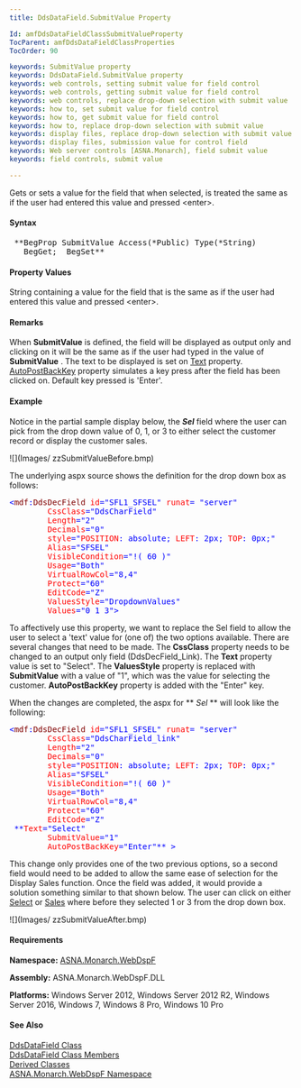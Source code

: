 ```yaml
---
title: DdsDataField.SubmitValue Property

Id: amfDdsDataFieldClassSubmitValueProperty
TocParent: amfDdsDataFieldClassProperties
TocOrder: 90

keywords: SubmitValue property
keywords: DdsDataField.SubmitValue property
keywords: web controls, setting submit value for field control
keywords: web controls, getting submit value for field control
keywords: web controls, replace drop-down selection with submit value
keywords: how to, set submit value for field control
keywords: how to, get submit value for field control
keywords: how to, replace drop-down selection with submit value
keywords: display files, replace drop-down selection with submit value
keywords: display files, submission value for control field
keywords: Web server controls [ASNA.Monarch], field submit value
keywords: field controls, submit value

---
```


Gets or sets a value for the field that when selected, is treated the same as if the user had entered this value and pressed &lt;enter&gt;. 

#### Syntax
<pre class="prettyprint"> **BegProp SubmitValue Access(*Public) Type(*String)
   BegGet;  BegSet** </pre>

#### Property Values
String containing a value for the field that is the same as if the user had entered this value and pressed &lt;enter&gt;.

#### Remarks
When **SubmitValue** is defined, the field will be displayed as output only and clicking on it will be the same as if the user had typed in the value of **SubmitValue** . The text to be displayed is set on [ Text](amfDdsDataFieldClassTextProperty.html) property. [ AutoPostBackKey](amfDdsDataFieldClassAutoPostBackKeyProperty.html) property simulates a key press after the field has been clicked on. Default key pressed is 'Enter'.

#### Example
Notice in the partial sample display below, the ***Sel*** field where the user can pick from the drop down value of 0, 1, or 3 to either select the customer record or display the customer sales.

![](Images/ zzSubmitValueBefore.bmp) 

The underlying aspx source shows the definition for the drop down box as follows:
<pre class="example"><span style="color:blue">&lt;<span style="color:maroon">mdf</span>:<span style="color:maroon">DdsDecField</span> <span style="color:red">id</span>="SFL1_SFSEL" <span style="color:red">runat</span>= "server"
        <span style="color:red">CssClass</span>="DdsCharField"
        <span style="color:red">Length</span>="2"          
        <span style="color:red">Decimals</span>="0"
        <span style="color:red">style</span>="<span style="color:red">POSITION</span>: absolute; <span style="color:red">LEFT</span>: 2px; <span style="color:red">TOP</span>: 0px;"
        <span style="color:red">Alias</span>="SFSEL"
        <span style="color:red">VisibleCondition</span>="!( 60 )"
        <span style="color:red">Usage</span>="Both"
        <span style="color:red">VirtualRowCol</span>="8,4"
        <span style="color:red">Protect</span>="60"
        <span style="color:red">EditCode</span>="Z"
        <span style="color:red">ValuesStyle</span>="DropdownValues"
        <span style="color:red">Values</span>="0 1 3"&gt;</span> </pre>

To affectively use this property, we want to replace the Sel field to allow the user to select a 'text' value for (one of) the two options available. There are several changes that need to be made. The **CssClass** property needs to be changed to an output only field (DdsDecField_Link). The **Text** property value is set to "Select". The **ValuesStyle** property is replaced with **SubmitValue** with a value of "1", which was the value for selecting the customer. **AutoPostBackKey** property is added with the "Enter" key.

When the changes are completed, the aspx for ** *Sel* ** will look like the following:
<pre class="example"><span style="color:blue">&lt;<span style="color:maroon">mdf</span>:<span style="color:maroon">DdsDecField</span> <span style="color:red">id</span>="SFL1_SFSEL" <span style="color:red">runat</span>= "server"
        <span style="color:red">CssClass</span>="DdsCharField_link"
        <span style="color:red">Length</span>="2"          
        <span style="color:red">Decimals</span>="0"
        <span style="color:red">style</span>="<span style="color:red">POSITION</span>: absolute; <span style="color:red">LEFT</span>: 2px; <span style="color:red">TOP</span>: 0px;"
        <span style="color:red">Alias</span>="SFSEL"
        <span style="color:red">VisibleCondition</span>="!( 60 )"
        <span style="color:red">Usage</span>="Both"
        <span style="color:red">VirtualRowCol</span>="8,4"
        <span style="color:red">Protect</span>="60"
        <span style="color:red">EditCode</span>="Z"
 **<span style="color:red">Text</span>="Select"
        <span style="color:red">SubmitValue</span>="1"
        <span style="color:red">AutoPostBackKey</span>="Enter"** &gt;</span> </pre>

This change only provides one of the two previous options, so a second field would need to be added to allow the same ease of selection for the Display Sales function. Once the field was added, it would provide a solution something similar to that shown below. The user can click on either <u>Select</u> or <u>Sales</u> where before they selected 1 or 3 from the drop down box.

![](Images/ zzSubmitValueAfter.bmp) 

#### Requirements
**Namespace:** [ASNA.Monarch.WebDspF](amfWebDspFNamespace.html)

**Assembly:** ASNA.Monarch.WebDspF.DLL

**Platforms:** Windows Server 2012, Windows Server 2012 R2, Windows Server 2016, Windows 7, Windows 8 Pro, Windows 10 Pro

#### See Also
[ DdsDataField Class](amfDdsDataFieldClass.html) <br /> [ DdsDataField Class Members](amfDdsDataFieldClassMembers.html) <br /> [ Derived Classes](amfDdsDataFieldDerivedClasses.html) <br /> [ ASNA.Monarch.WebDspF Namespace](amfWebDspFNamespace.html) 
